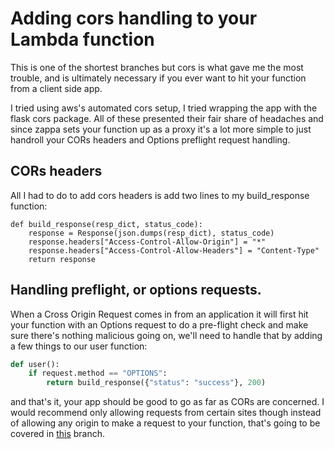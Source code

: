 # Adding cors handling to your Lambda function

This is one of the shortest branches but cors is what gave me the
most trouble, and is ultimately necessary if you ever want to hit
your function from a client side app.

I tried using aws's automated cors setup, I tried wrapping the app
with the flask cors package. All of these presented their fair share
of headaches and since zappa sets your function up as a proxy it's a lot
more simple to just handroll your CORs headers and Options preflight request
handling.

## CORs headers

All I had to do to add cors headers is add two lines to my build_response function:

```
def build_response(resp_dict, status_code):
    response = Response(json.dumps(resp_dict), status_code)
    response.headers["Access-Control-Allow-Origin"] = "*"
    response.headers["Access-Control-Allow-Headers"] = "Content-Type"
    return response
```
## Handling preflight, or options requests.

When a Cross Origin Request comes in from an application it will first hit
your function with an Options request to do a pre-flight check and make sure
there's nothing malicious going on, we'll need to handle that by adding
a few things to our user function:

```python
def user():
    if request.method == "OPTIONS":
        return build_response({"status": "success"}, 200)
```
and that's it, your app should be good to go as far as CORs are concerned. I would
recommend only allowing requests from certain sites though instead of allowing
any origin to make a request to your function, that's going to be covered in [this](https://github.com/ipbrennan90/lambda-tutorial/tree/simple-security)
branch.
